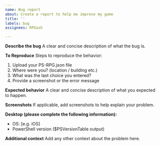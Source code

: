 ```yaml
---
name: Bug report
about: Create a report to help me improve my game
title: ''
labels: bug
assignees: RPGash

---
```


**Describe the bug**
A clear and concise description of what the bug is.

**To Reproduce**
Steps to reproduce the behavior:
1. Upload your PS-RPG.json file
2. Where were you? (location / building etc.)
3. What was the last choice you entered?
4. Provide a screenshot or the error message

**Expected behavior**
A clear and concise description of what you expected to happen.

**Screenshots**
If applicable, add screenshots to help explain your problem.

**Desktop (please complete the following information):**
 - OS: [e.g. iOS]
 - PowerShell version ($PSVersionTable output)

**Additional context**
Add any other context about the problem here.
